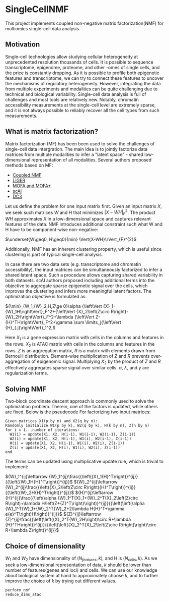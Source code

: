 
# SingleCellNMF

This project implements coupled non-negative matrix factorization(NMF) for multiomics single-cell data analysis.

## Motivation

Single-cell technologies allow studying cellular heterogeneity at unprecedented resolution thousands of cells. It is possible to sequence transcriptome, epigenome, proteome, and other -omes of single cells, and the price is constantly dropping. As it is possible to profile both epigenetic features and transcriptome, we can try to connect these features to uncover the mechanisms of regulatory heterogeneity. However, integrating the data from multiple experiments and modalities can be quite challenging due to technical and biological variability. Single-cell data analysis is full of challenges and most tools are relatively new. Notably, chromatin accessibility measurements at the single-cell level are extremely sparse, and it is not always possible to reliably recover all the cell types from such measurements.

## What is matrix factorization?

Matrix factorization (MF) has been been used to solve the challenges of single-cell data intergration. The main idea is to jointly factorize data matrices from multiple modalities to infer a "latent space" - shared low-dimensional representation of all modalities. Several authors proposed methods based on MF:

- [Coupled NMF](https://doi.org/10.1073/pnas.1805681115)
- [LIGER](https://doi.org/10.1016/j.cell.2019.05.006)
- [MOFA and MOFA+](https://doi.org/10.1186/s13059-020-02015-1)
- [scAI](https://doi.org/10.1186/s13059-020-1932-8)
- [DC3](https://doi.org/10.1038/s41467-019-12547-1)

Let us define the problem for one input matrix first. Given an input matrix $X$, we seek such matrices $W$ and $H$ that minimizes $|X - WH|^2_F$. The product $WH$ approximates $X$ in a low-dimensional space and captures relevant features of the data. NMF introduces additional constraint such what W and H have to be component-wise non-negative:

$\underset{W\geq0, H\geq0}{min} \Vert{X-WH}\rVert_{F}^{2}$

Additionally, NMF has an inherent clustering property, which is useful since clustering is part of typical single-cell analysis.

In case there are two data sets (e.g. transcriptome and chromatin accessibility), the input matrices can be simultaneously factorized to infer a shared latent space. Such a procedure allows capturing shared variability in both datasets. scAI authors proposed including additional terms into the objective to aggregate sparse epigenetic signal over the cells, which improves the clustering and infers more meaningful latent factors. The optimization objective is formulated as:

${\min}_{W_1,{W}_2,H,Z\ge 0}\alpha {\left\Vert {X}_1-{W}_1H\right\Vert}_F^2+{\left\Vert {X}_2\left(Z\circ R\right)-{W}_2H\right\Vert}_F^2+\lambda {\left\Vert Z-{H}^TH\right\Vert}_F^2+\gamma \sum \limits_j{\left\Vert {H}_{.j}\right\Vert}_1^2,$

Here $X_{1}$ is a gene expression matrix with cells in the columns and features in the rows. $X_{2}$ is ATAC matrix with cells in the columns and features in the rows. $Z$ is an aggregation matrix, $R$ is a matrix with elements drawn from Bernoulli distribution. Element-wise multiplication of $Z$ and $R$ prevents over-aggregation of epigenomic signal. Multiplying $X_{2}$ by the product of $Z$ and $R$ effectively aggregates sparse signal over similar cells. $\alpha$, $\lambda$, and $\gamma$ are regularization terms.

## Solving NMF

Two-block coordinate descent approach is commonly used to solve the optimization problem. Therein, one of the factors is updated, while others are fixed. Below is the pseudocode For factorizing two input matrices:
```
Given matrices X1(p by n) and X2(q by n):
Randomly initialize W1(p by k), W2(q by k), H(k by n), Z(n by n)
for i = 1...number of iterations:
  W1(i) = update(X1, X2, H(i-1), W1(i-1), W2(i-1), Z(i-1))
  W2(i) = update(X1, X2, H(i-1), W1(i), W2(i-1), Z(i-1))
  H(i) = update(X1, X2, H(i-1), W1(i), W2(i), Z(i-1))
  Z(i) = update(X1, X2, H(i), W1(i), W2(i), Z(i-1))
end
```
The terms can be updated using multiplicative update rule, which is trivial to implement:

${W}_1^{ij}\leftarrow {W}_1^{ij}\frac{{\left({X}_1{H}^T\right)}^{ij}}{{\left({W}_1H{H}^T\right)}^{ij}}$
${W}_2^{ij}\leftarrow {W}_2^{ij}\frac{{\left({X}_2\left(Z\circ R\right){H}^T\right)}^{ij}}{{\left({W}_2H{H}^T\right)}^{ij}}$
${H}^{ij}\leftarrow {H}^{ij}\frac{{\left(\alpha {W}_1^T{X}_1+{W}_2^T{X}_2\left(Z\circ R\right)+\lambda H\left(Z+{Z}^T\right)\right)}^{ij}}{{\left(\left(\alpha {W}_1^T{W}_1+{W}_2^T{W}_2+2\lambda H{H}^T+\gamma e{e}^T\right)H\right)}^{ij}}$
${Z}^{ij}\leftarrow {Z}^{ij}\frac{{\left(\left({X}_2^T{W}_2H\right)\circ R+\lambda {H}^TH\right)}^{ij}}{{\left(\left({X}_2^T{X}_2\left(Z\circ R\right)\right)\circ R+\lambda Z\right)}^{ij}}$

## Choice of dimensionality

$W_{1}$ and $W_{2}$ have dimensionality of $(N_{features}, k)$, and H is $(N_{cells}, k)$. As we seek a low-dimensional representation of data, $k$ should be lower than number of features(genes and loci) and cells. We can use our knowledge about biological system at hand to approximately choose $k$, and to further improve the choice of $k$ by trying out different values.

```@docs
perform_nmf
reduce_dims_atac
```
